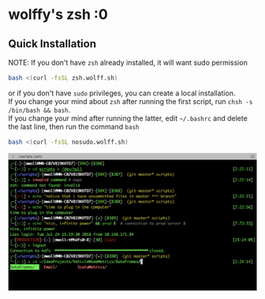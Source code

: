 # wolffy's zsh :0
## Quick Installation
NOTE: If you don't have `zsh` already installed, it will want sudo permission
```bash
bash <(curl -fsSL zsh.wolff.sh)
```
or if you don't have `sudo` privileges, you can create a local installation.  
If you change your mind about `zsh` after running the first script, run `chsh -s /bin/bash && bash`.  
If you change your mind after running the latter, edit `~/.bashrc` and delete the last line, then run the command `bash`
```bash
bash <(curl -fsSL nosudo.wolff.sh)
```
![](./example.png?raw=true)
